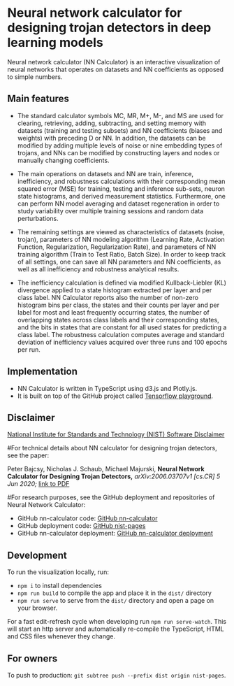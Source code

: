 # Neural network calculator for designing trojan detectors in deep learning models

Neural network calculator (NN Calculator) is an interactive visualization of neural networks that 
operates on datasets and NN coefficients as opposed to simple numbers. 

## Main features
- The standard calculator symbols MC, MR, M+, M-, and MS are used for clearing, retrieving, adding, subtracting, and 
setting memory with datasets (training and testing subsets) and NN coefficients (biases and weights)
with preceding D or NN. 
In addition, the datasets can be modified by adding multiple levels of noise 
or nine embedding types of trojans, and NNs can be modified by constructing layers and nodes or
manually changing coefficients.

- The main operations on datasets and NN are train, inference, inefficiency, and robustness calculations with their
corresponding mean squared error (MSE) for training, testing and inference sub-sets, neuron state
histograms, and derived measurement statistics. Furthermore, one can perform NN model averaging and dataset regeneration in order to study variability 
over multiple training sessions and random data perturbations. 
 
- The remaining settings are viewed as characteristics of datasets (noise, trojan), parameters of 
NN modeling algorithm (Learning Rate, Activation Function,
Regularization, Regularization Rate), and parameters of NN training algorithm (Train to Test Ratio,
Batch Size). In order to keep track of all settings, one can save all NN parameters
and NN coefficients, as well as all inefficiency and robustness analytical results.

- The inefficiency calculation is defined via modified Kullback-Liebler (KL) divergence applied to a state histogram
extracted per layer and per class label.
NN Calculator reports also the number of non-zero histogram bins per class,
the states and their counts per layer and per label for most and least frequently occurring states, the
number of overlapping states across class labels and their corresponding states, and the bits in states
that are constant for all used states for predicting a class label. The robustness calculation computes average and 
standard deviation of inefficiency values acquired over three runs and 100 epochs per run.

## Implementation

- NN Calculator is written in TypeScript using d3.js and Plotly.js. 
- It is built on top of the GitHub project called [Tensorflow playground](https://github.com/tensorflow/playground). 

## Disclaimer

[National Institute for Standards and Technology (NIST) Software Disclaimer](https://www.nist.gov/topics/data/public-access-nist-research/copyright-fair-use-and-licensing-statements-srd-data-and)


#For technical details about NN calculator for designing trojan detectors, see the paper:

Peter Bajcsy, Nicholas J. Schaub, Michael Majurski, 
**Neural Network Calculator for Designing Trojan Detectors,**
*arXiv:2006.03707v1 [cs.CR] 5 Jun 2020;* 
[link to PDF](https://arxiv.org/pdf/2006.03707.pdf)


#For research purposes, see the GitHub deployment and repositories of Neural Network Calculator:

* GitHub nn-calculator code: [GitHub nn-calculator](https://github.com/usnistgov/nn-calculator)
* GitHub deployment code: [GitHub nist-pages](https://github.com/usnistgov/nn-calculator/tree/nist-pages)
* GitHub nn-calculator deployment: [GitHub nn-calculator deployment](https://pages.nist.gov/nn-calculator)

## Development

To run the visualization locally, run:
- `npm i` to install dependencies
- `npm run build` to compile the app and place it in the `dist/` directory
- `npm run serve` to serve from the `dist/` directory and open a page on your browser.

For a fast edit-refresh cycle when developing run `npm run serve-watch`.
This will start an http server and automatically re-compile the TypeScript,
HTML and CSS files whenever they change.

## For owners
To push to production: `git subtree push --prefix dist origin nist-pages`.

